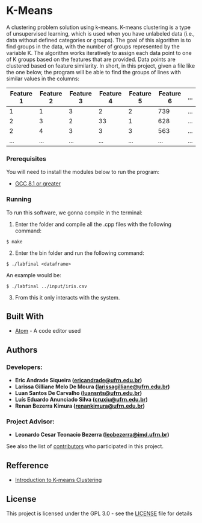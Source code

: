 # K-Means

A clustering problem solution using k-means. K-means clustering is a type of unsupervised learning, which is used when you have unlabeled data (i.e., data without defined categories or groups). The goal of this algorithm is to find groups in the data, with the number of groups represented by the variable K. The algorithm works iteratively to assign each data point to one of K groups based on the features that are provided. Data points are clustered based on feature similarity. In short, in this project, given a file like the one below, the program will be able to find the groups of lines with similar values in the columns:

| Feature 1 | Feature 2 | Feature 3 | Feature 4 | Feature 5 | Feature 6 | ... |
|-----------|-----------|-----------|-----------|-----------|-----------|-----|
| 1         | 1         | 3         | 2         | 2         | 739       | ... |
| 2         | 3         | 2         | 33        | 1         | 628       | ... |
| 2         | 4         | 3         | 3         | 3         | 563       | ... |
| ...       | ...       | ...       | ...       | ...       | ...       | ... |

### Prerequisites

You will need to install the modules below to run the program: 
* [GCC 8.1 or greater](http://gcc.gnu.org/)

### Running

To run this software, we gonna compile in the terminal:
1. Enter the folder and compile all the .cpp files with the following command:
```
$ make
```
2. Enter the bin folder and run the following command:
```
$ ./labfinal <dataframe>
```
An example would be:
```
$ ./labfinal ../input/iris.csv
```
3. From this it only interacts with the system.

## Built With

* [Atom](https://atom.io/) - A code editor used

## Authors
### Developers: 
* **Eric Andrade Siqueira ([ericandrade@ufrn.edu.br](mailto:ericandrade@ufrn.edu.br))** 
* **Larissa Gilliane Melo De Moura ([larissagilliane@ufrn.edu.br](mailto:larissagilliane@ufrn.edu.br))** 
* **Luan Santos De Carvalho ([luansnts@ufrn.edu.br](mailto:luansnts@ufrn.edu.br))** 
* **Luís Eduardo Anunciado Silva ([cruxiu@ufrn.edu.br](mailto:cruxiu@ufrn.edu.br))** 
* **Renan Bezerra Kimura ([renankimura@ufrn.edu.br](mailto:renankimura@ufrn.edu.br))** 
### Project Advisor: 
* **Leonardo Cesar Teonacio Bezerra ([leobezerra@imd.ufrn.br](mailto:leobezerra@imd.ufrn.br))** 

See also the list of [contributors](https://github.com/cruxiu/IMD0030-K-Means/contributors) who participated in this project.

## Refference

* [Introduction to K-means Clustering](https://www.datascience.com/blog/k-means-clustering)

## License

This project is licensed under the GPL 3.0 - see the [LICENSE](LICENSE) file for details
